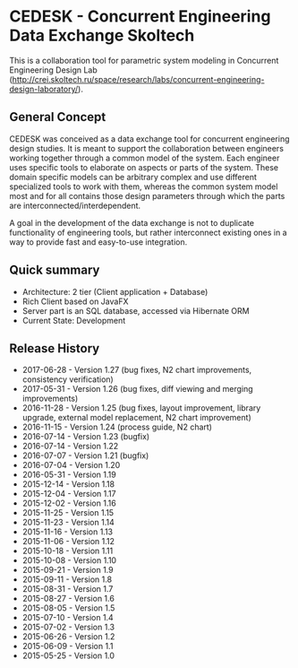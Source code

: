 # CEDESK - Concurrent Engineering Data Exchange Skoltech #

This is a collaboration tool for parametric system modeling in Concurrent Engineering Design Lab
(http://crei.skoltech.ru/space/research/labs/concurrent-engineering-design-laboratory/).

## General Concept ##
CEDESK was conceived as a data exchange tool for concurrent engineering design studies. It is meant to support the collaboration between engineers working together through a common model of the system. Each engineer uses specific tools to elaborate on aspects or parts of the system. These domain specific models can be arbitrary complex and use different specialized tools to work with them, whereas the common system model most and for all contains those design parameters through which the parts are interconnected/interdependent.

A goal in the development of the data exchange is not to duplicate functionality of engineering tools, but rather interconnect existing ones in a way to provide fast and easy-to-use integration. 

## Quick summary ##
* Architecture: 2 tier (Client application + Database)
* Rich Client based on JavaFX
* Server part is an SQL database, accessed via Hibernate ORM
* Current State: Development

## Release History ##
* 2017-06-28 - Version 1.27 (bug fixes, N2 chart improvements, consistency verification)
* 2017-05-31 - Version 1.26 (bug fixes, diff viewing and merging improvements)
* 2016-11-28 - Version 1.25 (bug fixes, layout improvement, library upgrade, external model replacement, N2 chart improvement)
* 2016-11-15 - Version 1.24 (process guide, N2 chart)
* 2016-07-14 - Version 1.23 (bugfix)
* 2016-07-14 - Version 1.22
* 2016-07-07 - Version 1.21 (bugfix)
* 2016-07-04 - Version 1.20
* 2016-05-31 - Version 1.19
* 2015-12-14 - Version 1.18
* 2015-12-04 - Version 1.17
* 2015-12-02 - Version 1.16
* 2015-11-25 - Version 1.15
* 2015-11-23 - Version 1.14
* 2015-11-16 - Version 1.13
* 2015-11-06 - Version 1.12
* 2015-10-18 - Version 1.11
* 2015-10-08 - Version 1.10
* 2015-09-21 - Version 1.9
* 2015-09-11 - Version 1.8
* 2015-08-31 - Version 1.7
* 2015-08-27 - Version 1.6
* 2015-08-05 - Version 1.5
* 2015-07-10 - Version 1.4
* 2015-07-02 - Version 1.3
* 2015-06-26 - Version 1.2
* 2015-06-09 - Version 1.1
* 2015-05-25 - Version 1.0